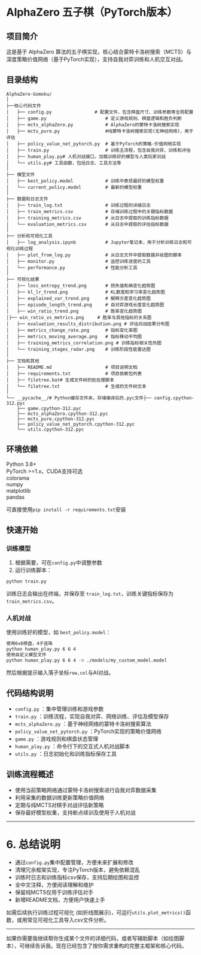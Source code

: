 
# AlphaZero 五子棋（PyTorch版本）

## 项目简介

这是基于 AlphaZero 算法的五子棋实现，核心结合蒙特卡洛树搜索（MCTS）与深度策略价值网络（基于PyTorch实现），支持自我对弈训练和人机交互对战。

## 目录结构

```
AlphaZero-Gomoku/
│
├──核心代码文件
│   ├── config.py                # 配置文件，包含棋盘尺寸、训练参数等全局配置
│   ├── game.py                      # 定义游戏规则、棋盘逻辑和胜负判断
│   ├── mcts_alphaZero.py            # AlphaZero的蒙特卡洛树搜索实现
│   ├── mcts_pure.py                 #纯蒙特卡洛树搜索实现(无神经网络)，用于评估
│   ├── policy_value_net_pytorch.py  # 基于PyTorch的策略-价值网络实现
│   ├── train.py                     # 训练主流程，包含自我对弈、训练和评估
│   ├── human_play.py# 人机对战接口，加载训练好的模型与人类玩家对战
│   └── utils.py# 工具函数，包括日志、工具方法等
│
├── 模型文件
│   ├── best_policy.model            # 训练中表现最好的模型权重
│   └── current_policy.model         # 最新的模型权重
│
├── 数据和日志文件
│   ├── train_log.txt                # 训练过程的详细日志
│   ├── train_metrics.csv            # 存储训练过程中的关键指标数据
│   ├── training_metrics.csv         # 从日志中提取的训练指标数据
│   └── evaluation_metrics.csv       # 从日志中提取的评估指标数据
│
├── 分析和可视化工具
│   ├── log_analysis.ipynb           # Jupyter笔记本，用于分析训练日志和可视化训练过程
│   ├── plot_from_log.py             # 从日志文件中提取数据并绘图的脚本
│   ├── monitor.py                   # 监控训练进度的工具
│   └── performance.py               # 性能分析工具
│
├── 可视化结果
│   ├── loss_entropy_trend.png       # 损失值和熵变化趋势图
│   ├── kl_lr_trend.png              # KL散度和学习率变化趋势图
│   ├── explained_var_trend.png      # 解释方差变化趋势图
│   ├── episode_length_trend.png     # 自对弈游戏长度变化趋势图
│   ├── win_ratio_trend.png          # 胜率变化趋势图
│├── win_ratio_vs_metrics.png     # 胜率与其他指标的关系图
│   ├── evaluation_results_distribution.png # 评估对战结果分布图
│   ├── metrics_change_rate.png      # 指标变化率图
│   ├── metrics_moving_average.png   # 指标移动平均图
│   ├── training_metrics_correlation.png # 训练指标相关性热图
│   └── training_stages_radar.png    # 训练阶段性能雷达图
│
├── 文档和其他
│   ├── README.md                    # 项目说明文档
│   ├── requirements.txt             # 项目依赖包列表
│   ├── filetree.bat# 生成文件树的批处理脚本
│   └── filetree.txt                 # 生成的文件树文本
│
└── __pycache__/# Python缓存文件夹，存储编译后的.pyc文件├── config.cpython-312.pyc
    ├── game.cpython-312.pyc
    ├── mcts_alphaZero.cpython-312.pyc
    ├── mcts_pure.cpython-312.pyc
    ├── policy_value_net_pytorch.cpython-312.pyc
    └── utils.cpython-312.pyc

```

## 环境依赖

Python 3.8+  
PyTorch >=1.x，CUDA支持可选  
colorama  
numpy  
matplotlib  
pandas

可直接使用`pip install -r requirements.txt`安装

## 快速开始

### 训练模型

1. 根据需要，可在`config.py`中调整参数  
2. 运行训练脚本：

```bash
python train.py
```

训练日志会输出在终端，并保存至 `train_log.txt`，训练关键指标保存为 `train_metrics.csv`。

### 人机对战

使用训练好的模型，如 `best_policy.model`：

```bash
使用6x6棋盘，4子连珠
python human_play.py 6 6 4
使用自定义模型文件
python human_play.py 6 6 4 -m ./models/my_custom_model.model
```

然后根据提示输入落子坐标`row,col`与AI对战。

## 代码结构说明

- `config.py` ：集中管理训练和游戏参数  
- `train.py` ：训练流程，实现自我对弈、网络训练、评估及模型保存  
- `mcts_alphaZero.py` ：基于神经网络的蒙特卡洛树搜索算法  
- `policy_value_net_pytorch.py` ：PyTorch实现的策略价值网络  
- `game.py` ：游戏规则和棋盘状态管理  
- `human_play.py` ：命令行下的交互式人机对战脚本  
- `utils.py` ：日志初始化和训练指标保存工具

## 训练流程概述

- 使用当前策略网络通过蒙特卡洛树搜索进行自我对弈数据采集  
- 利用采集的数据训练更新策略价值网络  
- 定期与纯MCTS对棋手对战评估新策略  
- 保存最好模型权重，支持断点续训及使用于人机对战

---


# 6. 总结说明

- 通过`config.py`集中配置管理，方便未来扩展和修改  
- 清理冗余框架实现，专注PyTorch版本，避免依赖混乱  
- 训练时日志和训练指标csv保存，支持后期绘图和监控  
- 全中文注释，方便阅读理解和维护  
- 保留纯MCTS仅用于训练评估对手  
- 新增README文档，方便用户快速上手

如需后续执行训练过程可视化 (如折线图展示)，可运行`utils.plot_metrics()`函数，或用常见可视化工具导入csv文件分析。

---

如果你需要我继续帮你生成某个文件的详细代码，或者写辅助脚本（如绘图脚本），可继续告诉我。现在已经包含了按你需求重构的完整主框架和核心代码。